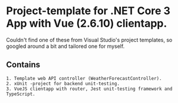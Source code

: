 # Project-template for .NET Core 3 App with Vue (2.6.10) clientapp. 
Couldn't find one of these from Visual Studio's project templates, so googled around a bit and tailored one for myself.

## Contains
```
1. Template web API controller (WeatherForecastController).
2. xUnit -project for backend unit-testing.
3. VueJS clientapp with router, Jest unit-testing framework and TypeScript.
```
